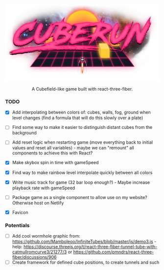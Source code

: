 
![Cuberun](./src/textures/cuberun-logo.png)

<p align="center">
A Cubefield-like game built with react-three-fiber.
</p>

### TODO

- [x] Add interpolating between colors of: cubes, walls, fog, ground when level changes (find a formula that will do this slowly over a plate)
- [ ] Find some way to make it easier to distinguish distant cubes from the background
- [ ] Add reset logic when restarting game (move everything back to initial values and reset all variables) - maybe we can "remount" all components to achieve this with React?
- [x] Make skybox spin in time with gameSpeed
- [x] Find way to make rainbow level interpolate quickly between all colors
- [x] Write music track for game (32 bar loop enough?) - Maybe increase playback rate with gameSpeed
- [ ] Package game as a single component to allow use on my website? Otherwise host on Netlify 
- [x] Favicon


### Potentials

- [ ] Add cool wormhole graphic from: https://github.com/Mamboleoo/InfiniteTubes/blob/master/js/demo3.js - help: https://discourse.threejs.org/t/react-three-fiber-tunnel-tube-with-catmullromcurve3/21277/3 or https://github.com/pmndrs/react-three-fiber/discussions/906
- [ ] Create framework for defined cube positions, to create tunnels and such